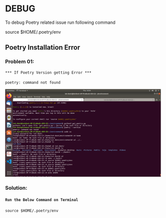 # DEBUG

To debug Poetry related issue run following command

source $HOME/.poetry/env


## Poetry Installation Error

### Problem 01:

    *** If Poetry Version getting Error ***

    poetry: command not found
![parameter](screenshots/poetrydebug2.png)

### Solution:

#### ``` Run the Below Command on Terminal ```
    source $HOME/.poetry/env


